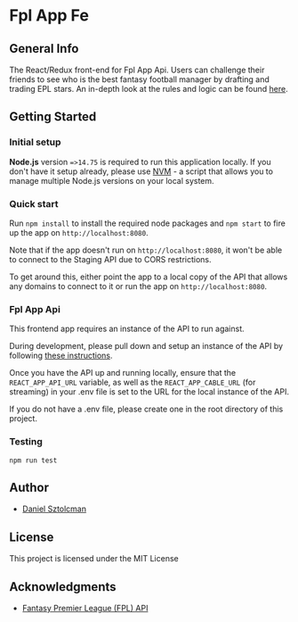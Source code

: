 # Fpl App Fe

## General Info

The React/Redux front-end for Fpl App Api. Users can challenge their friends to see who is the best fantasy football manager by drafting and trading EPL stars. An in-depth look at the rules and logic can be found [here](https://github.com/djstozza/fpl-app-api).


## Getting Started

### Initial setup

**Node.js** version `=>14.75` is required to run this application locally. If you don't have it setup already, please use [NVM](https://github.com/creationix/nvm) - a script that allows you to manage multiple Node.js versions on your local system.

### Quick start

Run  `npm install`  to install the required node packages and  `npm start`  to fire up the app on  `http://localhost:8080`.

Note that if the app doesn't run on  `http://localhost:8080`, it won't be able to connect to the Staging API due to CORS restrictions.

To get around this, either point the app to a local copy of the API that allows any domains to connect to it or run the app on  `http://localhost:8080`.

### Fpl App Api
This frontend app requires an instance of the API to run against.

During development, please pull down and setup an instance of the API by following  [these instructions](https://github.com/djstozza/fpl-app-api).

Once you have the API up and running locally, ensure that the  `REACT_APP_API_URL`  variable, as well as the `REACT_APP_CABLE_URL` (for streaming) in your .env file is set to the URL for the local instance of the API.

If you do not have a .env file, please create one in the root directory of this project.

### Testing
```
npm run test
```
## Author

* [Daniel Sztolcman](https://github.com/djstozza)


## License

This project is licensed under the MIT License

## Acknowledgments

* [Fantasy Premier League (FPL) API](https://fantasy.premierleague.com/drf/bootstrap-static)
